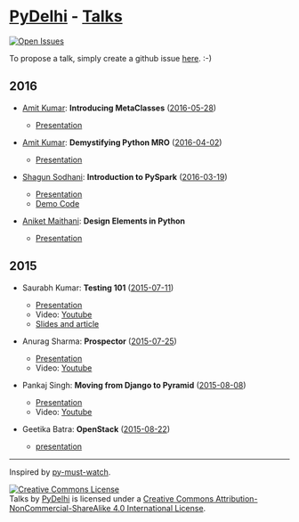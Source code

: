 [PyDelhi] - [Talks]
================
 [![Open Issues](https://img.shields.io/github/issues/pydelhi/talks.svg)](https://github.com/pydelhi/talks/issues?q=is%3Aopen+)

To propose a talk, simply create a github issue [here][new-talk-proposal]. :-)

## 2016
* [Amit Kumar](http://iamit.in): **Introducing MetaClasses** ([2016-05-28])
    * [Presentation](http://slides.com/aktech/introducing-metaclasses-in-python#/)

* [Amit Kumar](http://iamit.in): **Demystifying Python MRO** ([2016-04-02])
    * [Presentation](http://slides.com/aktech/python-mro/#/)

* [Shagun Sodhani](https://shagunsodhani.in): **Introduction to PySpark** ([2016-03-19])
    * [Presentation](http://slides.com/shagunsodhani/introduction-to-pyspark/)
    * [Demo Code](http://bit.ly/PySpark)

* [Aniket Maithani](http://www.aniketmaithani.net): **Design Elements in Python** 
    * [Presentation](https://docs.google.com/presentation/d/1Z06eZiux55FPdTbTRaCvtZPLSqh8y1sMi3ztKfcmIBY/edit?usp=sharing)


## 2015
* Saurabh Kumar: **Testing 101** ([2015-07-11])
    * [Presentation](https://docs.google.com/presentation/d/1yesEE3ScAsJ3L8AkNMTvEZfOcblBkyVVu1JG0KeCG-4/edit?usp=sharing)
    * Video: [Youtube](https://www.youtube.com/watch?v=_pX8LaMKNBk)
    * [Slides and article](http://bit.ly/testing-101)

* Anurag Sharma: __Prospector__ ([2015-07-25])
    * [Presentation](http://bit.ly/prospector-talk)
    * Video: [Youtube](https://www.youtube.com/watch?v=CnUvdSusebE)

* Pankaj Singh: __Moving from Django to Pyramid__ ([2015-08-08])
    * [Presentation](http://bit.ly/django2pyramid)
    * Video: [Youtube](https://www.youtube.com/watch?v=a2Llc1EGGA4)

* Geetika Batra: **OpenStack** ([2015-08-22])
    * [presentation](https://docs.google.com/presentation/d/1vEOhqBLpqVXEoAQkgAFc0xim7myHLnZpFh_7lv567as/edit?usp=sharing)


[2016-05-28]: http://www.meetup.com/pydelhi/events/226342855/
[2016-04-02]: http://www.meetup.com/pydelhi/events/226049223/
[2016-03-19]: http://www.meetup.com/pydelhi/events/226049222/
[2015-08-08]: http://www.meetup.com/pydelhi/events/224203701/
[2015-07-25]: http://www.meetup.com/pydelhi/events/223938944/
[2015-07-11]: http://www.meetup.com/pydelhi/events/223783592/
[2015-07-11]: http://www.meetup.com/pydelhi/events/223783592/
[2015-08-22]: http://www.meetup.com/pydelhi/events/224668752/

[PyDelhi]: https://pydelhi.org/
[Talks]: https://pydelhi.org/talks/
[new-talk-proposal]: https://github.com/pydelhi/talks/issues/new?title=Proposal:%20%3Ctitle%3E&body=%3Cdescription%3E

---
Inspired by [py-must-watch](https://github.com/s16h/py-must-watch/).

<a rel="license" href="http://creativecommons.org/licenses/by-nc-sa/4.0/"><img alt="Creative Commons License" style="border-width:0" src="https://i.creativecommons.org/l/by-nc-sa/4.0/88x31.png" /></a><br /><span xmlns:dct="http://purl.org/dc/terms/" href="http://purl.org/dc/dcmitype/MovingImage" property="dct:title" rel="dct:type">Talks</span> by <a xmlns:cc="http://creativecommons.org/ns#" href="https://pydelhi.org" property="cc:attributionName" rel="cc:attributionURL">PyDelhi</a> is licensed under a <a rel="license" href="http://creativecommons.org/licenses/by-nc-sa/4.0/">Creative Commons Attribution-NonCommercial-ShareAlike 4.0 International License</a>.
